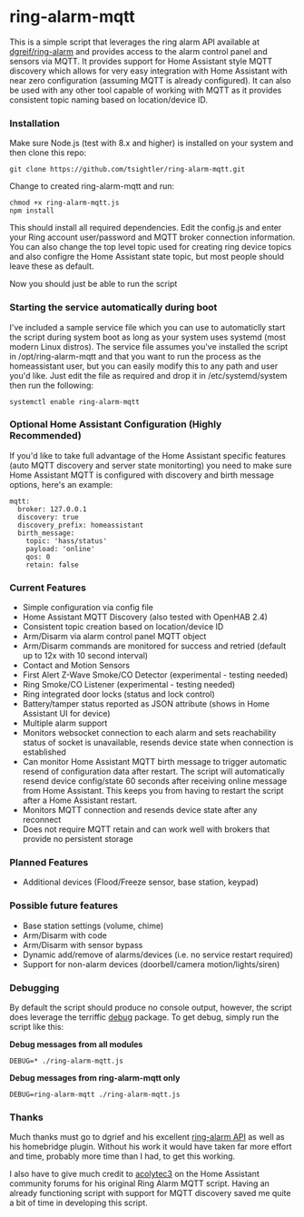 # ring-alarm-mqtt
This is a simple script that leverages the ring alarm API available at [dgreif/ring-alarm](https://github.com/dgreif/ring-alarm) and provides access to the alarm control panel and sensors via MQTT.  It provides support for Home Assistant style MQTT discovery which allows for very easy integration with Home Assistant with near zero configuration (assuming MQTT is already configured).  It can also be used with any other tool capable of working with MQTT as it provides consistent topic naming based on location/device ID.

### Installation
Make sure Node.js (test with 8.x and higher) is installed on your system and then clone this repo:

`git clone https://github.com/tsightler/ring-alarm-mqtt.git`

Change to created ring-alarm-mqtt and run:

```
chmod +x ring-alarm-mqtt.js
npm install
```

This should install all required dependencies.  Edit the config.js and enter your Ring account user/password and MQTT broker connection information.  You can also change the top level topic used for creating ring device topics and also configre the Home Assistant state topic, but most people should leave these as default.

Now you should just be able to run the script

### Starting the service automatically during boot
I've included a sample service file which you can use to automaticlly start the script during system boot as long as your system uses systemd (most modern Linux distros).  The service file assumes you've installed the script in /opt/ring-alarm-mqtt and that you want to run the process as the homeassistant user, but you can easily modify this to any path and user you'd like.  Just edit the file as required and drop it in /etc/systemd/system then run the following:

```
systemctl enable ring-alarm-mqtt
```

### Optional Home Assistant Configuration (Highly Recommended)
If you'd like to take full advantage of the Home Assistant specific features (auto MQTT discovery and server state monitorting) you need to make sure Home Assistant MQTT is configured with discovery and birth message options, here's an example:
```
mqtt:
  broker: 127.0.0.1
  discovery: true
  discovery_prefix: homeassistant
  birth_message:
    topic: 'hass/status'
    payload: 'online'
    qos: 0
    retain: false
```

### Current Features
- Simple configuration via config file
- Home Assistant MQTT Discovery (also tested with OpenHAB 2.4)
- Consistent topic creation based on location/device ID
- Arm/Disarm via alarm control panel MQTT object
- Arm/Disarm commands are monitored for success and retried (default up to 12x with 10 second interval)
- Contact and Motion Sensors
- First Alert Z-Wave Smoke/CO Detector (experimental - testing needed)
- Ring Smoke/CO Listener (experimental - testing needed)
- Ring integrated door locks (status and lock control)
- Battery/tamper status reported as JSON attribute (shows in Home Assistant UI for device)
- Multiple alarm support
- Monitors websocket connection to each alarm and sets reachability status of socket is unavailable, resends device state when connection is established
- Can monitor Home Assistant MQTT birth message to trigger automatic resend of configuration data after restart.  The script will automatically resend device config/state 60 seconds after receiving online message from Home Assistant.  This keeps you from having to restart the script after a Home Assistant restart.
- Monitors MQTT connection and resends device state after any reconnect
- Does not require MQTT retain and can work well with brokers that provide no persistent storage

### Planned Features
- Additional devices (Flood/Freeze sensor, base station, keypad)

### Possible future features
- Base station settings (volume, chime)
- Arm/Disarm with code
- Arm/Disarm with sensor bypass
- Dynamic add/remove of alarms/devices (i.e. no service restart required)
- Support for non-alarm devices (doorbell/camera motion/lights/siren)

### Debugging
By default the script should produce no console output, however, the script does leverage the terriffic [debug](https://www.npmjs.com/package/debug) package.  To get debug, simply run the script like this:

**Debug messages from all modules**
```
DEBUG=* ./ring-alarm-mqtt.js
````

**Debug messages from ring-alarm-mqtt only**
```
DEBUG=ring-alarm-mqtt ./ring-alarm-mqtt.js
```

### Thanks
Much thanks must go to dgrief and his excellent [ring-alarm API](https://github.com/dgreif/ring-alarm) as well as his homebridge plugin.  Without his work it would have taken far more effort and time, probably more time than I had, to get this working.

I also have to give much credit to [acolytec3](https://community.home-assistant.io/u/acolytec3) on the Home Assistant community forums for his original Ring Alarm MQTT script.  Having an already functioning script with support for MQTT discovery saved me quite a bit of time in developing this script.

